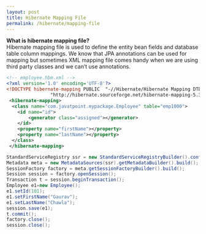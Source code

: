 ```yaml
---
layout: post
title: Hibernate Mapping File
permalink: /hibernate/mapping-file
---
```


**What is hibernate mapping file?**  
Hibernate mapping file is used to define the entity bean fields and database table column mappings. 
We know that JPA annotations can be used for mapping but sometimes XML mapping file comes handy when we are using third party classes and we can’t use annotations.

```xml
<!-- employee.hbm.xml -->
<?xml version='1.0' encoding='UTF-8'?>  
<!DOCTYPE hibernate-mapping PUBLIC  "-//Hibernate/Hibernate Mapping DTD 5.3//EN"  
 				"http://hibernate.sourceforge.net/hibernate-mapping-5.3.dtd">  
 <hibernate-mapping>  
  <class name="com.javatpoint.mypackage.Employee" table="emp1000">  
    <id name="id">  
     	<generator class="assigned"></generator>  
    </id>            
    <property name="firstName"></property>  
    <property name="lastName"></property>            
  </class>            
 </hibernate-mapping>
```

```java
StandardServiceRegistry ssr = new StandardServiceRegistryBuilder().configure("hibernate.cfg.xml").build();
Metadata meta = new MetadataSources(ssr).getMetadataBuilder().build();  
SessionFactory factory = meta.getSessionFactoryBuilder().build();  
Session session = factory.openSession();  
Transaction t = session.beginTransaction();   
Employee e1=new Employee();
e1.setId(101);
e1.setFirstName("Gaurav");
e1.setLastName("Chawla");        
session.save(e1);
t.commit();
factory.close();
session.close();
```
